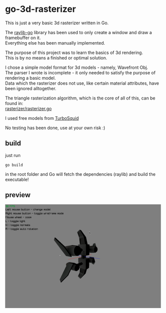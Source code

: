 # go-3d-rasterizer

This is just a very basic 3d rasterizer written in Go.

The [raylib-go](https://github.com/gen2brain/raylib-go) library has been used to only create a window and draw a framebuffer on it.    
Everything else has been manually implemented.

The purpose of this project was to learn the basics of 3d rendering.    
This is by no means a finished or optimal solution.

I chose a simple model format for 3d models - namely, Wavefront Obj.    
The parser I wrote is incomplete - it only needed to satisfy the purpose of rendering a basic model.    
Data which the rasterizer does not use, like certain material attributes, have been ignored alltogether.

The triangle rasterization algorithm, which is the core of all of this, can be found in:    
[rasterizer/rasterizer.go](rasterizer/rasterizer.go)

I used free models from [TurboSquid](https://turbosquid.com)

No testing has been done, use at your own risk :)

## build

just run

    go build
    
in the root folder and Go will fetch the dependencies (raylib) and build the executable!

## preview

![1](preview.gif)
